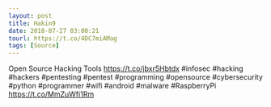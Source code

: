 ```yaml
---
layout: post
title: Hakin9
date: 2018-07-27 03:00:21
tourl: https://t.co/4DC7miAMag
tags: [Source]
---
```

Open Source Hacking Tools https://t.co/jbxr5Hbtdx  #infosec #hacking #hackers #pentesting #pentest #programming #opensource #cybersecurity #python #programmer #wifi  #android #malware #RaspberryPi https://t.co/MmZuWfi1Rm